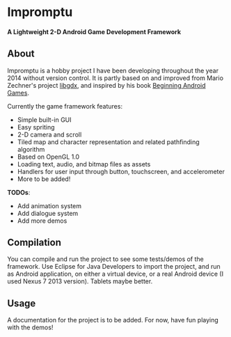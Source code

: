 Impromptu
==========
#### A Lightweight 2-D Android Game Development Framework ####

About
------

Impromptu is a hobby project I have been developing throughout the year 2014 without version control. It is partly based on and improved from Mario Zechner's project [libgdx](https://github.com/libgdx/libgdx.git), and inspired by his book [Beginning Android Games](http://www.amazon.com/Beginning-Android-Games-Mario-Zechner/dp/1430246774). 

Currently the game framework features: 

* Simple built-in GUI
* Easy spriting
* 2-D camera and scroll
* Tiled map and character representation and related pathfinding algorithm 
* Based on OpenGL 1.0
* Loading text, audio, and bitmap files as assets 
* Handlers for user input through button, touchscreen, and accelerometer
* More to be added! 

**TODOs**:

* Add animation system
* Add dialogue system
* Add more demos

Compilation
------

You can compile and run the project to see some tests/demos of the framework. Use Eclipse for Java Developers to import the project, and run as Android application, on either a virtual device, or a real Android device (I used Nexus 7 2013 version). Tablets maybe better. 

Usage
------

A documentation for the project is to be added. For now, have fun playing with the demos! 
